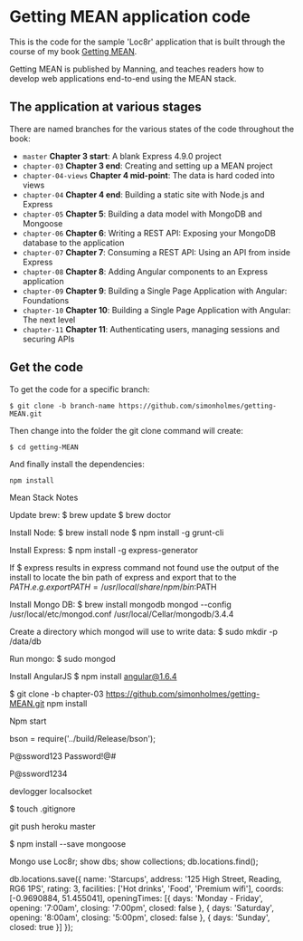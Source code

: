 # Getting MEAN application code

This is the code for the sample 'Loc8r' application that is built through the course of my book [Getting MEAN](https://www.manning.com/books/getting-mean-with-mongo-express-angular-and-node).

Getting MEAN is published by Manning, and teaches readers how to develop web applications end-to-end using the MEAN stack.

## The application at various stages

There are named branches for the various states of the code throughout the book:

* `master` **Chapter 3 start**: A blank Express 4.9.0 project
* `chapter-03` **Chapter 3 end**: Creating and setting up a MEAN project
* `chapter-04-views` **Chapter 4 mid-point**: The data is hard coded into views
* `chapter-04` **Chapter 4 end**: Building a static site with Node.js and Express
* `chapter-05` **Chapter 5**: Building a data model with MongoDB and Mongoose
* `chapter-06` **Chapter 6**: Writing a REST API: Exposing your MongoDB database to the application
* `chapter-07` **Chapter 7**: Consuming a REST API: Using an API from inside Express
* `chapter-08` **Chapter 8**: Adding Angular components to an Express application
* `chapter-09` **Chapter 9**: Building a Single Page Application with Angular: Foundations
* `chapter-10` **Chapter 10**: Building a Single Page Application with Angular: The next level
* `chapter-11` **Chapter 11**: Authenticating users, managing sessions and securing APIs

## Get the code

To get the code for a specific branch:

`$ git clone -b branch-name https://github.com/simonholmes/getting-MEAN.git`

Then change into the folder the git clone command will create:

`$ cd getting-MEAN`

And finally install the dependencies:

`npm install`

Mean Stack Notes

Update brew:
$ brew update
$ brew doctor

Install Node:
$ brew install node
$ npm install -g grunt-cli

Install Express:
$ npm install -g express-generator

If $ express results in express command not found use the output of the install to locate the bin path of express and export that to the $PATH. e.g. export PATH=/usr/local/share/npm/bin:$PATH

Install Mongo DB:
$ brew install mongodb
mongod --config /usr/local/etc/mongod.conf
/usr/local/Cellar/mongodb/3.4.4

Create a directory which mongod will use to write data:
$ sudo mkdir -p /data/db

Run mongo:
$ sudo mongod

Install AngularJS
$ npm install angular@1.6.4

$ git clone -b chapter-03 https://github.com/simonholmes/getting-MEAN.git 
npm install

Npm start

bson = require('../build/Release/bson');

P@ssword123
Password!@#

P@ssword1234

devlogger
localsocket

$ touch .gitignore

git push heroku master


$ npm install --save mongoose


Mongo
use Loc8r;
show dbs;
show collections;
db.locations.find();

db.locations.save({
name: 'Starcups',
address: '125 High Street, Reading, RG6 1PS', rating: 3,
facilities: ['Hot drinks', 'Food', 'Premium wifi'], coords: [-0.9690884, 51.455041],
openingTimes: [{
    days: 'Monday - Friday',
    opening: '7:00am',
    closing: '7:00pm',
    closed: false
  }, {
    days: 'Saturday',
    opening: '8:00am',
    closing: '5:00pm',
    closed: false
  }, {
    days: 'Sunday',
    closed: true
  }]
});

